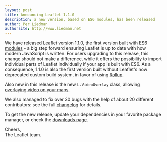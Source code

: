 ```yaml
---
layout: post
title: Announcing Leaflet 1.1.0
description: a new version, based on ES6 modules, has been released
author: Per Liedman
authorsite: http://www.liedman.net
---
```


We have released Leaflet version 1.1.0, the first version built with [ES6 modules](https://babeljs.io/learn-es2015/#ecmascript-2015-features-modules) - a big step forward ensuring Leaflet is up to date with how modern JavaScript is written. For users upgrading to this release, this change should not make a difference, while it offers the possibility to import individual parts of Leaflet individually if your app is built with ES6. As a consequence, 1.1.0 is also the first version built without Leaflet's now deprecated custom build system, in favor of using [Rollup](https://rollupjs.org/).

Also new in this release is the new `L.VideoOverlay` class, allowing [overlaying video on your maps](http://leafletjs.com/examples/video-overlay/).

We also managed to fix over 30 bugs with the help of about 20 different contributors: see the full [changelog](https://github.com/Leaflet/Leaflet/blob/master/CHANGELOG.md) for details.

To get the new release, update your dependencies in your favorite package manager, or check the [downloads page](http://leafletjs.com/download.html).

Cheers,<br>
The Leaflet team.
